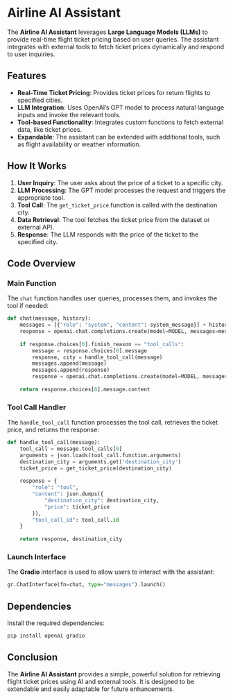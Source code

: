 # Airline AI Assistant

The **Airline AI Assistant** leverages **Large Language Models (LLMs)** to provide real-time flight ticket pricing based on user queries. The assistant integrates with external tools to fetch ticket prices dynamically and respond to user inquiries.

## Features

- **Real-Time Ticket Pricing**: Provides ticket prices for return flights to specified cities.
- **LLM Integration**: Uses OpenAI’s GPT model to process natural language inputs and invoke the relevant tools.
- **Tool-based Functionality**: Integrates custom functions to fetch external data, like ticket prices.
- **Expandable**: The assistant can be extended with additional tools, such as flight availability or weather information.

## How It Works

1. **User Inquiry**: The user asks about the price of a ticket to a specific city.
2. **LLM Processing**: The GPT model processes the request and triggers the appropriate tool.
3. **Tool Call**: The `get_ticket_price` function is called with the destination city.
4. **Data Retrieval**: The tool fetches the ticket price from the dataset or external API.
5. **Response**: The LLM responds with the price of the ticket to the specified city.

## Code Overview

### Main Function

The `chat` function handles user queries, processes them, and invokes the tool if needed:

```python
def chat(message, history):
    messages = [{"role": "system", "content": system_message}] + history + [{"role": "user", "content": message}]
    response = openai.chat.completions.create(model=MODEL, messages=messages, tools=tools)
    
    if response.choices[0].finish_reason == "tool_calls":
        message = response.choices[0].message
        response, city = handle_tool_call(message)
        messages.append(message)
        messages.append(response)
        response = openai.chat.completions.create(model=MODEL, messages=messages)
    
    return response.choices[0].message.content
```

### Tool Call Handler

The `handle_tool_call` function processes the tool call, retrieves the ticket price, and returns the response:

```python
def handle_tool_call(message):
    tool_call = message.tool_calls[0]
    arguments = json.loads(tool_call.function.arguments)
    destination_city = arguments.get('destination_city')
    ticket_price = get_ticket_price(destination_city)
    
    response = {
        "role": "tool",
        "content": json.dumps({
            "destination_city": destination_city,
            "price": ticket_price
        }),
        "tool_call_id": tool_call.id
    }
    
    return response, destination_city
```

### Launch Interface

The **Gradio** interface is used to allow users to interact with the assistant:

```python
gr.ChatInterface(fn=chat, type="messages").launch()
```

## Dependencies

Install the required dependencies:

```bash
pip install openai gradio
```

## Conclusion

The **Airline AI Assistant** provides a simple, powerful solution for retrieving flight ticket prices using AI and external tools. It is designed to be extendable and easily adaptable for future enhancements.

